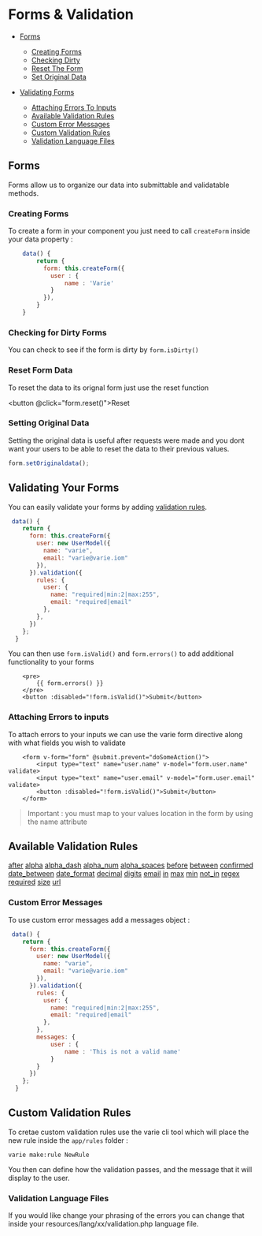 # Forms & Validation

* [Forms](#forms)
  * [Creating Forms](#creating-forms)
  * [Checking Dirty](#checking-for-dirty-forms)
  * [Reset The Form](#reset-form-data)
  * [Set Original Data](#setting-original-data)
* [Validating Forms](#validating-your-forms)

  * [Attaching Errors To Inputs](#attaching-errors-to-inputs)
  * [Available Validation Rules](#available-validation-rules)
  * [Custom Error Messages](#custom-error-messages)
  * [Custom Validation Rules](#custom-validation-rules)
  * [Validation Language Files](#validation-language-files)

<a name="forms"></a>

## Forms

Forms allow us to organize our data into submittable and validatable methods.

### Creating Forms

To create a form in your component you just need to call `createForm` inside your data property :

```js
    data() {
        return {
          form: this.createForm({
            user : {
                name : 'Varie'
            }
          }),
        }
    }
```

<a name="checking-for-dirty-forms"></a>

### Checking for Dirty Forms

You can check to see if the form is dirty by `form.isDirty()`

<a name="reset-form-data"></a>

### Reset Form Data

To reset the data to its orignal form just use the reset function

<button @click="form.reset()">Reset</button>

<a name="setting-original-data"></a>

### Setting Original Data

Setting the original data is useful after requests were made and you dont want your users to be able to reset the data to
their previous values.

```js
form.setOriginaldata();
```

<a name="validating-your-forms"></a>

## Validating Your Forms

You can easily validate your forms by adding [validation rules](#available-validation-rules).

```js
 data() {
    return {
      form: this.createForm({
        user: new UserModel({
          name: "varie",
          email: "varie@varie.iom"
        }),
      }).validation({
        rules: {
          user: {
            name: "required|min:2|max:255",
            email: "required|email"
          },
        },
      })
    };
  }
```

You can then use `form.isValid()` and `form.errors()` to add additional functionality to your forms

```vue
    <pre>
        {{ form.errors() }}
    </pre>
    <button :disabled="!form.isValid()">Submit</button>
```

<a name="attaching-errors-to-inputs"></a>

### Attaching Errors to inputs

To attach errors to your inputs we can use the varie form directive along with what fields you wish to validate

```vue
    <form v-form="form" @submit.prevent="doSomeAction()">
        <input type="text" name="user.name" v-model="form.user.name" validate>
        <input type="text" name="user.email" v-model="form.user.email" validate>
        <button :disabled="!form.isValid()">Submit</button>
    </form>
```

> Important : you must map to your values location in the form by using the name attribute

<a name="available-validation-rules"></a>

## Available Validation Rules

[after](#rule-after)
[alpha](#rule-alpha)
[alpha_dash](#rule-alpha-dash)
[alpha_num](#rule-alpha-num)
[alpha_spaces](#rule-alpha-spaces)
[before](#rule-before)
[between](#rule-between)
[confirmed](#rule-confirmed)
[date_between](#rule-date-between)
[date_format](#rule-date-format)
[decimal](#rule-deciaml)
[digits](#rule-digits)
[email](#rule-email)
[in](#rule-in)
[max](#rule-max)
[min](#rule-min)
[not_in](#rule-not-in)
[regex](#rule-regex)
[required](#rule-required)
[size](#rule-size)
[url](#rule-url)

<a name="custom-error-messages"></a>

### Custom Error Messages

To use custom error messages add a messages object :

```js
 data() {
    return {
      form: this.createForm({
        user: new UserModel({
          name: "varie",
          email: "varie@varie.iom"
        }),
      }).validation({
        rules: {
          user: {
            name: "required|min:2|max:255",
            email: "required|email"
          },
        },
        messages: {
        	user : {
        		name : 'This is not a valid name'
        	}
        }
      })
    };
  }
```

<a name="custom-validation-rules"></a>

## Custom Validation Rules

To cretae custom validation rules use the varie cli tool which will place the new rule inside the `app/rules` folder :

`varie make:rule NewRule`

You then can define how the validation passes, and the message that it will display to the user.

<a name="validation-language-files"></a>

### Validation Language Files

If you would like change your phrasing of the errors you can change that inside your resources/lang/xx/validation.php language file.
